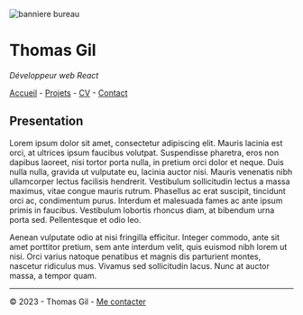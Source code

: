 ![banniere bureau](https://www.studyrama.com/sites/default/files/inline-images/migrate/35/22985.jpg)

# Thomas Gil
*Développeur web React*

[Accueil](README.md) - [Projets](projets.md) - [CV](CV.md) - [Contact](contact.md)

## Presentation

Lorem ipsum dolor sit amet, consectetur adipiscing elit. Mauris lacinia est orci, at ultrices ipsum faucibus volutpat. Suspendisse pharetra, eros non dapibus laoreet, nisi tortor porta nulla, in pretium orci dolor et neque. Duis nulla nulla, gravida ut vulputate eu, lacinia auctor nisi. Mauris venenatis nibh ullamcorper lectus facilisis hendrerit. Vestibulum sollicitudin lectus a massa maximus, vitae congue mauris rutrum. Phasellus ac erat suscipit, tincidunt orci ac, condimentum purus. Interdum et malesuada fames ac ante ipsum primis in faucibus. Vestibulum lobortis rhoncus diam, at bibendum urna porta sed. Pellentesque et odio leo. 

Aenean vulputate odio at nisi fringilla efficitur. Integer commodo, ante sit amet porttitor pretium, sem ante interdum velit, quis euismod nibh lorem ut nisi. Orci varius natoque penatibus et magnis dis parturient montes, nascetur ridiculus mus. Vivamus sed sollicitudin lacus. Nunc at auctor massa, a tempor quam.

---

© 2023 - Thomas Gil - [Me contacter](contact.md)